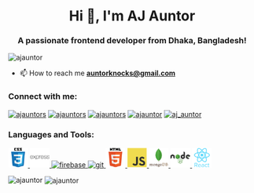 <h1 align="center">Hi 👋, I'm AJ Auntor</h1>
<h3 align="center">A passionate frontend developer from Dhaka, Bangladesh!</h3>

<p align="left"> <img src="https://komarev.com/ghpvc/?username=ajauntor&label=Profile%20views&color=0e75b6&style=flat" alt="ajauntor" /> </p>

- 📫 How to reach me **auntorknocks@gmail.com**

<h3 align="left">Connect with me:</h3>
<p align="left">
<a href="https://twitter.com/ajauntors" target="blank"><img align="center" src="https://cdn.jsdelivr.net/npm/simple-icons@3.0.1/icons/twitter.svg" alt="ajauntors" height="30" width="40" /></a>
<a href="https://linkedin.com/in/ajauntors" target="blank"><img align="center" src="https://cdn.jsdelivr.net/npm/simple-icons@3.0.1/icons/linkedin.svg" alt="ajauntors" height="30" width="40" /></a>
<a href="https://fb.com/ajauntors" target="blank"><img align="center" src="https://cdn.jsdelivr.net/npm/simple-icons@3.0.1/icons/facebook.svg" alt="ajauntors" height="30" width="40" /></a>
<a href="https://instagram.com/ajauntor" target="blank"><img align="center" src="https://cdn.jsdelivr.net/npm/simple-icons@3.0.1/icons/instagram.svg" alt="ajauntor" height="30" width="40" /></a>
<a href="https://www.hackerrank.com/aj_auntor" target="blank"><img align="center" src="https://cdn.jsdelivr.net/npm/simple-icons@3.0.1/icons/hackerrank.svg" alt="aj_auntor" height="30" width="40" /></a>
</p>

<h3 align="left">Languages and Tools:</h3>
<p align="left"> <a href="https://www.w3schools.com/css/" target="_blank"> <img src="https://raw.githubusercontent.com/devicons/devicon/master/icons/css3/css3-original-wordmark.svg" alt="css3" width="40" height="40"/> </a> <a href="https://expressjs.com" target="_blank"> <img src="https://raw.githubusercontent.com/devicons/devicon/master/icons/express/express-original-wordmark.svg" alt="express" width="40" height="40"/> </a> <a href="https://firebase.google.com/" target="_blank"> <img src="https://www.vectorlogo.zone/logos/firebase/firebase-icon.svg" alt="firebase" width="40" height="40"/> </a> <a href="https://git-scm.com/" target="_blank"> <img src="https://www.vectorlogo.zone/logos/git-scm/git-scm-icon.svg" alt="git" width="40" height="40"/> </a> <a href="https://www.w3.org/html/" target="_blank"> <img src="https://raw.githubusercontent.com/devicons/devicon/master/icons/html5/html5-original-wordmark.svg" alt="html5" width="40" height="40"/> </a> <a href="https://developer.mozilla.org/en-US/docs/Web/JavaScript" target="_blank"> <img src="https://raw.githubusercontent.com/devicons/devicon/master/icons/javascript/javascript-original.svg" alt="javascript" width="40" height="40"/> </a> <a href="https://www.mongodb.com/" target="_blank"> <img src="https://raw.githubusercontent.com/devicons/devicon/master/icons/mongodb/mongodb-original-wordmark.svg" alt="mongodb" width="40" height="40"/> </a> <a href="https://nodejs.org" target="_blank"> <img src="https://raw.githubusercontent.com/devicons/devicon/master/icons/nodejs/nodejs-original-wordmark.svg" alt="nodejs" width="40" height="40"/> </a> <a href="https://reactjs.org/" target="_blank"> <img src="https://raw.githubusercontent.com/devicons/devicon/master/icons/react/react-original-wordmark.svg" alt="react" width="40" height="40"/> </a> </p>

<p><img align="left" src="https://github-readme-stats.vercel.app/api/top-langs?username=ajauntor&show_icons=true&locale=en&layout=compact" alt="ajauntor" /></p>

<p>&nbsp;<img align="center" src="https://github-readme-stats.vercel.app/api?username=ajauntor&show_icons=true&locale=en" alt="ajauntor" /></p>
